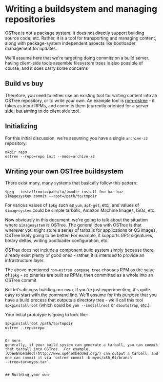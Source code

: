 # Writing a buildsystem and managing repositories

OSTree is not a package system.  It does not directly support building
source code, etc.  Rather, it is a tool for transporting and managing
content, along with package-system independent aspects like bootloader
management for updates.

We'll assume here that we're targeting doing commits on a build
server. having client-side tools assemble filesystem trees is also
possible of course, and it does carry some concerns

## Build vs buy

Therefore, you need to either use an existing tool for writing content
into an OSTree repository, or to write your own.  An example tool is
[rpm-ostree](https://github.com/projectatomic/rpm-ostree) - it takes
as input RPMs, and commits them (currently oriented for a server side,
but aiming to do client side too).

## Initializing

For this initial discussion, we're assuming you have a single
`archive-z2` repository:

```
mkdir repo
ostree --repo=repo init --mode=archive-z2
```

## Writing your own OSTree buildsystem

There exist many, many systems that basically follow this pattern:

```
$pkg --installroot=/path/to/tmpdir install foo bar baz
$imagesystem commit --root=/path/to/tmpdir
```

For various values of `$pkg` such as `yum`, `apt-get`, etc., and
values of `$imagesystem` could be simple tarballs, Amazon Machine
Images, ISOs, etc.

Now obviously in this document, we're going to talk about the
situation where `$imagesystem` is OSTree.  The general idea with
OSTree is that wherever you might store a series of tarballs for
applications or OS images, OSTree likely going to be better.  For
example, it supports GPG signatures, binary deltas, writing bootloader
configuration, etc.

OSTree does not include a component build system simply because there
already exist plenty of good ones - rather, it is intended to provide
an infrastructure layer.

The above mentioned `rpm-ostree compose tree` chooses RPM as the value
of `$pkg` - so binaries are built as RPMs, then committed as a whole
into an OSTree commit.

But let's discuss building our own.  If you're just experimenting,
it's quite easy to start with the command line.  We'll assume for this
purpose that you have a build process that outputs a directory tree -
we'll call this tool `$pkginstallroot` (which could be `yum
--installroot` or `dbootstrap`, etc.).

Your initial prototype is going to look like:

```
$pkginstallroot /path/to/tmpdir
ostree --repo=repo


Or more
generally, if your build system can generate a tarball, you can commit
that tarball into OSTree.  For example,
[OpenEmbedded](http://www.openembedded.org/) can output a tarball, and
one can commit it via `ostree commit -b myos/x86_64/branch
--tree=tar=myos.tar`.


## Building your own

